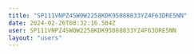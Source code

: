 ```yaml
---
title: "SP111VNPZ4SW0W2258KDK95088833YZ4F63DRE5NN"
date: 2024-02-26T08:32:16.584Z
user: SP111VNPZ4SW0W2258KDK95088833YZ4F63DRE5NN
layout: "users"
---
```

    